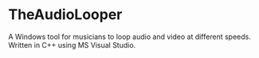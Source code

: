 # TheAudioLooper

A Windows tool for musicians to loop audio and video at different speeds. Written in C++ using MS Visual Studio.

 
